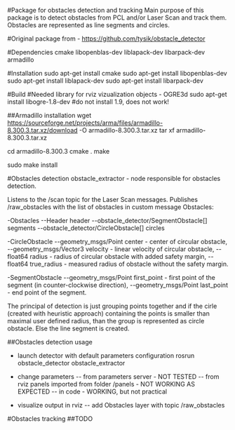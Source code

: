 #Package for obstacles detection and tracking
Main purpose of this package is to detect obstacles from PCL and/or Laser Scan and track them. Obstacles are represented as line segments and circles. 

#Original package from - https://github.com/tysik/obstacle_detector

#Dependencies
cmake
libopenblas-dev 
liblapack-dev 
libarpack-dev
armadillo 

#Installation
sudo apt-get install cmake
sudo apt-get install libopenblas-dev
sudo apt-get install liblapack-dev
sudo apt-get install libarpack-dev

#Build
#Needed library for rviz vizualization objects - OGRE3d
sudo apt-get install libogre-1.8-dev #do not install 1.9, does not work!

##Armadillo installation
wget https://sourceforge.net/projects/arma/files/armadillo-8.300.3.tar.xz/download -O armadillo-8.300.3.tar.xz
tar xf armadillo-8.300.3.tar.xz

cd armadillo-8.300.3
cmake .
make

sudo make install


#Obstacles detection
obstacle_extractor - node responsible for obstacles detection.

Listens to the /scan topic for the Laser Scan messages.
Publishes /raw_obstacles with the list of obstacles in custom message Obstacles:

-Obstacles
--Header header
--obstacle_detector/SegmentObstacle[] segments
--obstacle_detector/CircleObstacle[] circles

-CircleObstacle
--geometry_msgs/Point center - center of circular obstacle,
--geometry_msgs/Vector3 velocity - linear velocity of circular obstacle,
--float64 radius - radius of circular obstacle with added safety margin,
--float64 true_radius - measured radius of obstacle without the safety margin.

-SegmentObstacle
--geometry_msgs/Point first_point - first point of the segment (in counter-clockwise direction),
--geometry_msgs/Point last_point - end point of the segment.

The principal of detection is just grouping points together and if the cirle (created with heuristic approach) containing the points is smaller than maximal user defined radius, than the group is represented as circle obstacle. Else the line segment is created.


##Obstacles detection usage
- launch detector with default parameters configuration
rosrun obstacle_detector obstacle_extractor 

- change parameters 
-- from parameters server  - NOT TESTED
-- from rviz panels imported from folder /panels - NOT WORKING AS EXPECTED
-- in code - WORKING, but not practical

- visualize output in rviz
-- add Obstacles layer with topic /raw_obstacles


#Obstacles tracking
##TODO
